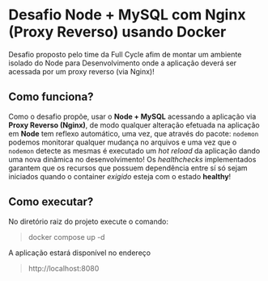 # Desafio Node + MySQL com Nginx (Proxy Reverso) usando Docker

Desafio proposto pelo time da Full Cycle afim de montar um ambiente isolado do Node para Desenvolvimento onde a aplicação deverá ser acessada por um proxy reverso (via Nginx)!

## Como funciona?

Como o desafio propõe, usar o **Node + MySQL** acessando a aplicação via **Proxy Reverso (Nginx)**, de modo qualquer alteração efetuada na aplicação em **Node** tem reflexo automático, uma vez, que através do pacote: `nodemon` podemos monitorar qualquer mudança no arquivos e uma vez que o `nodemon` detecte as mesmas é executado um _hot reload_ da aplicação dando uma nova dinâmica no desenvolvimento!
Os _healthchecks_ implementados garantem que os recursos que possuem dependência entre sí só sejam iniciados quando o container _exigido_ esteja com o estado **healthy**!

## Como executar?

No diretório raiz do projeto execute o comando:

> docker compose up -d

A aplicação estará disponível no endereço

> http://localhost:8080